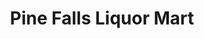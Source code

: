 ---
title: "Pine Falls Liquor Mart"
url: /powerview-pine-falls/pine-falls-liquor-mart/
shop: Spirituosen
---